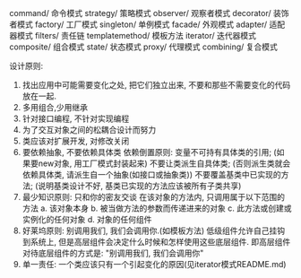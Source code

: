 
command/ 命令模式
strategy/ 策略模式
observer/ 观察者模式
decorator/ 装饰者模式
factory/ 工厂模式
singleton/ 单例模式
facade/ 外观模式
adapter/ 适配器模式
filters/ 责任链
templatemethod/ 模板方法
iterator/ 迭代器模式
composite/ 组合模式
state/ 状态模式
proxy/ 代理模式
combining/ 复合模式



设计原则:
1. 找出应用中可能需要变化之处, 把它们独立出来, 不要和那些不需要变化的代码放在一起.
2. 多用组合,少用继承
3. 针对接口编程, 不针对实现编程
4. 为了交互对象之间的松耦合设计而努力
5. 类应该对扩展开发, 对修改关闭
6. 要依赖抽象, 不要依赖具体类
    依赖倒置原则:
    变量不可持有具体类的引用; (如果要new对象, 用工厂模式封装起来)
    不要让类派生自具体类; (否则派生类就会依赖具体类, 请派生自一个抽象(如接口或抽象类))
    不要覆盖基类中已实现的方法; (说明基类设计不好, 基类已实现的方法应该被所有子类共享)
7. 最少知识原则: 只和你的密友交谈
    在该对象的方法内, 只调用属于以下范围的方法
    a. 该对象本身
    b. 被当做方法的参数而传递进来的对象
    c. 此方法或创建或实例化的任何对象
    d. 对象的任何组件
8. 好莱坞原则: 别调用我们, 我们会调用你.(如模板方法)
    低级组件允许自己挂钩到系统上, 但是高层组件会决定什么时候和怎样使用这些底层组件.
    即高层组件对待底层组件的方式是: "别调用我们, 我们会调用你"
9. 单一责任: 一个类应该只有一个引起变化的原因(见iterator模式README.md)


